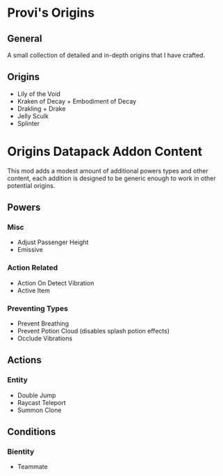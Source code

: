 # Provi's Origins

## General
A small collection of detailed and in-depth origins that I have crafted.

## Origins
- Lily of the Void
- Kraken of Decay + Embodiment of Decay
- Drakling + Drake
- Jelly Sculk
- Splinter

# Origins Datapack Addon Content
This mod adds a modest amount of additional powers types and other content, each addition is designed to be generic enough to work in other potential origins.

## Powers
### Misc
- Adjust Passenger Height
- Emissive

### Action Related
- Action On Detect Vibration
- Active Item

### Preventing Types
- Prevent Breathing
- Prevent Potion Cloud (disables splash potion effects)
- Occlude Vibrations

## Actions
### Entity
- Double Jump
- Raycast Teleport
- Summon Clone

## Conditions
### Bientity
- Teammate